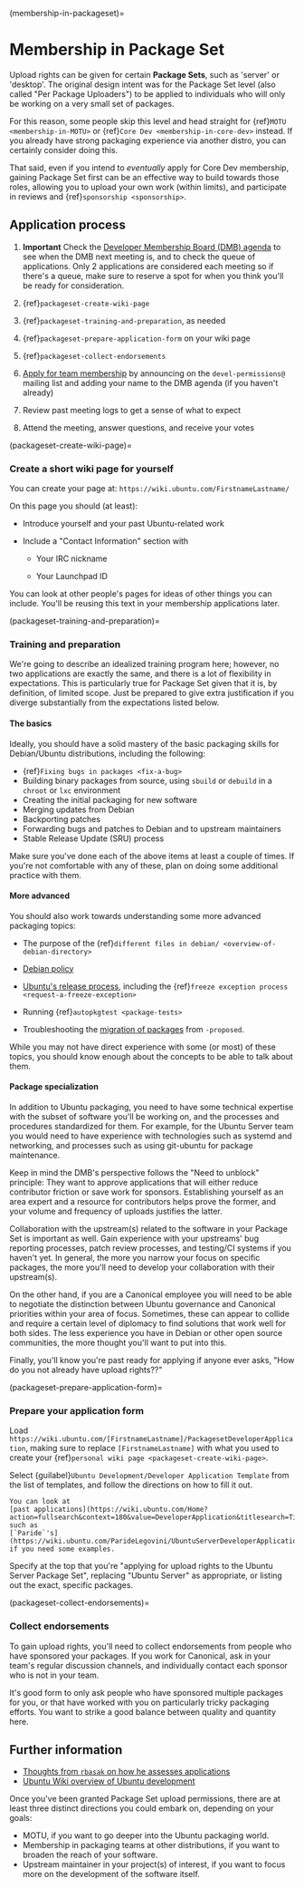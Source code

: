 (membership-in-packageset)=
# Membership in Package Set

Upload rights can be given for certain **Package Sets**, such as 'server' or
'desktop'. The original design intent was for the Package Set level (also called
"Per Package Uploaders") to be applied to individuals who will only be working
on a very small set of packages.

For this reason, some people skip this level and head straight for
{ref}`MOTU <membership-in-MOTU>` or {ref}`Core Dev <membership-in-core-dev>`
instead. If you already have strong packaging experience via another distro,
you can certainly consider doing this.

That said, even if you intend to *eventually* apply for Core Dev membership,
gaining Package Set first can be an effective way to build towards those roles,
allowing you to upload your own work (within limits), and participate in reviews
and {ref}`sponsorship <sponsorship>`.


## Application process

1. **Important** Check the
   [Developer Membership Board (DMB) agenda](https://wiki.ubuntu.com/DeveloperMembershipBoard/Agenda)
   to see when the DMB next meeting is, and to check the queue of applications.
   Only 2 applications are considered each meeting so if there's a queue, make
   sure to reserve a spot for when you think you'll be ready for consideration.

1. {ref}`packageset-create-wiki-page`

1. {ref}`packageset-training-and-preparation`, as needed

1. {ref}`packageset-prepare-application-form` on your wiki page

1. {ref}`packageset-collect-endorsements`

1. [Apply for team membership](https://wiki.ubuntu.com/DeveloperMembershipBoard/ApplicationProcess)
   by announcing on the `devel-permissions@` mailing list and adding your name
   to the DMB agenda (if you haven't already)

1. Review past meeting logs to get a sense of what to expect

1. Attend the meeting, answer questions, and receive your votes


(packageset-create-wiki-page)=
### Create a short wiki page for yourself

You can create your page at: `https://wiki.ubuntu.com/FirstnameLastname/`

On this page you should (at least):

* Introduce yourself and your past Ubuntu-related work

* Include a "Contact Information" section with

  * Your IRC nickname

  * Your Launchpad ID

You can look at other people's pages for ideas of other things you can include.
You'll be reusing this text in your membership applications later.


(packageset-training-and-preparation)=
### Training and preparation

We're going to describe an idealized training program here; however, no two
applications are exactly the same, and there is a lot of flexibility in
expectations. This is particularly true for Package Set given that it is, by
definition, of limited scope. Just be prepared to give extra justification if
you diverge substantially from the expectations listed below.


#### The basics

Ideally, you should have a solid mastery of the
basic packaging skills for Debian/Ubuntu
distributions, including the following:

* {ref}`Fixing bugs in packages <fix-a-bug>`
* Building binary packages from source, using `sbuild` or `debuild` in a
  `chroot` or `lxc` environment
* Creating the initial packaging for new software
* Merging updates from Debian
* Backporting patches
* Forwarding bugs and patches to Debian and to upstream maintainers
* Stable Release Update (SRU) process

Make sure you've done each of the above items at least a couple of times. If
you're not comfortable with any of these, plan on doing some additional
practice with them.


#### More advanced

You should also work towards understanding some more advanced packaging topics:

* The purpose of the
  {ref}`different files in debian/ <overview-of-debian-directory>`

* [Debian policy](http://www.debian.org/doc/debian-policy/)

* [Ubuntu's release process](https://wiki.ubuntu.com/UbuntuDevelopment/ReleaseProcess),
  including the {ref}`freeze exception process <request-a-freeze-exception>`

* Running {ref}`autopkgtest <package-tests>`

* Troubleshooting the
  [migration of packages](https://wiki.ubuntu.com/ProposedMigration) from
  `-proposed`.

While you may not have direct experience with some (or most) of these topics,
you should know enough about the concepts to be able to talk about them.


#### Package specialization

In addition to Ubuntu packaging, you need to have some technical expertise
with the subset of software you'll be working on, and the processes and
procedures standardized for them. For example, for the Ubuntu Server team you
would need to have experience with technologies such as systemd and networking,
and processes such as using git-ubuntu for package maintenance.

Keep in mind the DMB's perspective follows the "Need to unblock" principle:
They want to approve applications that will either reduce contributor friction
or save work for sponsors. Establishing yourself as an area expert and a resource
for contributors helps prove the former, and your volume and frequency of
uploads justifies the latter.

Collaboration with the upstream(s) related to the software in your Package Set
is important as well. Gain experience with your upstreams' bug reporting
processes, patch review processes, and testing/CI systems if you haven't yet.
In general, the more you narrow your focus on specific packages, the more you'll
need to develop your collaboration with their upstream(s).

On the other hand, if you are a Canonical employee you will need to be able to
negotiate the distinction between Ubuntu governance and Canonical priorities
within your area of focus. Sometimes, these can appear to collide and require a
certain level of diplomacy to find solutions that work well for both sides. The
less experience you have in Debian or other open source communities, the more
thought you'll want to put into this.

Finally, you'll know you're past ready for applying if anyone ever asks, "How
do you not already have upload rights??"


(packageset-prepare-application-form)=
### Prepare your application form

Load `https://wiki.ubuntu.com/[FirstnameLastname]/PackagesetDeveloperApplication`,
making sure to replace `[FirstnameLastname]` with what you used to create your
{ref}`personal wiki page <packageset-create-wiki-page>`.

Select {guilabel}`Ubuntu Development/Developer Application Template` from the list of
templates, and follow the directions on how to fill it out. 

```{note}
You can look at
[past applications](https://wiki.ubuntu.com/Home?action=fullsearch&context=180&value=DeveloperApplication&titlesearch=Titles)
such as
[`Paride`'s](https://wiki.ubuntu.com/ParideLegovini/UbuntuServerDeveloperApplication)
if you need some examples.
```

Specify at the top that you're "applying for upload rights to the Ubuntu Server
Package Set", replacing "Ubuntu Server" as appropriate, or listing out the
exact, specific packages.


(packageset-collect-endorsements)=
### Collect endorsements

To gain upload rights, you'll need to collect endorsements from people who have
sponsored your packages. If you work for Canonical, ask in your team's regular
discussion channels, and individually contact each sponsor who is not in your
team.

It's good form to only ask people who have sponsored multiple packages for you,
or that have worked with you on particularly tricky packaging efforts. You want
to strike a good balance between quality and quantity here.


## Further information

* [Thoughts from `rbasak` on how he assesses applications](https://wiki.ubuntu.com/RobieBasak/DMB/CoreDev)
* [Ubuntu Wiki overview of Ubuntu development](https://wiki.ubuntu.com/UbuntuDevelopers)

Once you've been granted Package Set upload permissions, there are at least
three distinct directions you could embark on, depending on your goals:

* MOTU, if you want to go deeper into the Ubuntu packaging world.
* Membership in packaging teams at other distributions, if you want to broaden
  the reach of your software.
* Upstream maintainer in your project(s) of interest, if you want to focus
  more on the development of the software itself.

